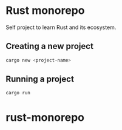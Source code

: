 # Rust monorepo

Self project to learn Rust and its ecosystem.

## Creating a new project

```bash
cargo new <project-name>
```

## Running a project

```bash
cargo run
```
# rust-monorepo
